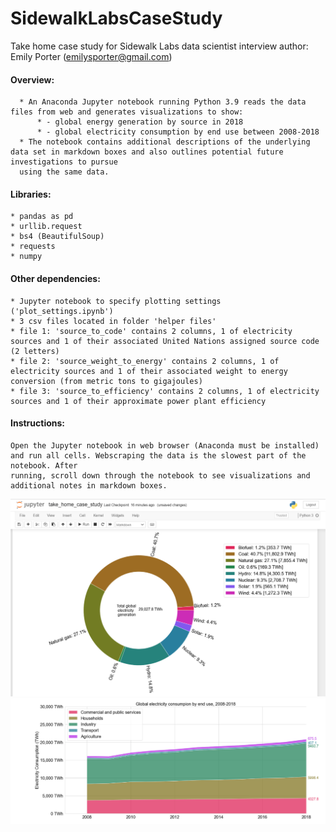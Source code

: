 # SidewalkLabsCaseStudy
  Take home case study for Sidewalk Labs data scientist interview
  author: Emily Porter (emilysporter@gmail.com)

#### Overview:
	  * An Anaconda Jupyter notebook running Python 3.9 reads the data files from web and generates visualizations to show:
		  * - global energy generation by source in 2018
		  * - global electricity consumption by end use between 2008-2018
	  * The notebook contains additional descriptions of the underlying data set in markdown boxes and also outlines potential future investigations to pursue
	  using the same data.

#### Libraries:
	* pandas as pd
	* urllib.request
	* bs4 (BeautifulSoup)
	* requests
	* numpy
	
#### Other dependencies:
	* Jupyter notebook to specify plotting settings ('plot_settings.ipynb')
	* 3 csv files located in folder 'helper files'
	* file 1: 'source_to_code' contains 2 columns, 1 of electricity sources and 1 of their associated United Nations assigned source code (2 letters)
	* file 2: 'source_weight_to_energy' contains 2 columns, 1 of electricity sources and 1 of their associated weight to energy conversion (from metric tons to gigajoules)
	* file 3: 'source_to_efficiency' contains 2 columns, 1 of electricity sources and 1 of their approximate power plant efficiency

#### Instructions:
	Open the Jupyter notebook in web browser (Anaconda must be installed) and run all cells. Webscraping the data is the slowest part of the notebook. After 
	running, scroll down through the notebook to see visualizations and additional notes in markdown boxes.

![screenshot](https://github.com/emporter/SidewalkLabsCaseStudy/blob/main/Q1_plot_screenshot.PNG)
![screenshot](https://github.com/emporter/SidewalkLabsCaseStudy/blob/main/Q2_plot_screenshot.PNG)
